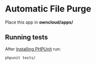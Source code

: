 # Automatic File Purge
Place this app in **owncloud/apps/**


## Running tests
After [Installing PHPUnit](http://phpunit.de/getting-started.html) run:

    phpunit tests/